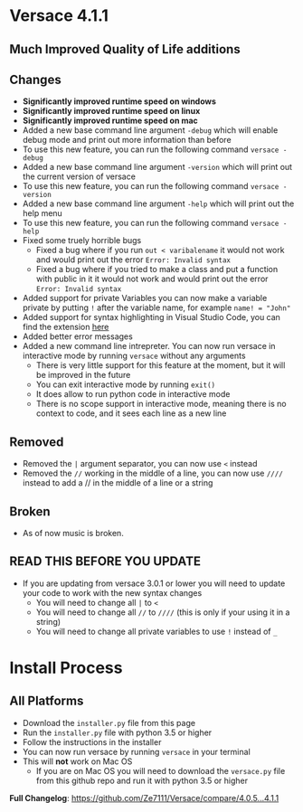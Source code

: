 # Versace 4.1.1
## Much Improved Quality of Life additions
## Changes
- **Significantly improved runtime speed on windows**
- **Significantly improved runtime speed on linux**
- **Significantly improved runtime speed on mac**
- Added a new base command line argument `-debug` which will enable debug mode and print out more information than before
- To use this new feature, you can run the following command `versace -debug`
- Added a new base command line argument `-version` which will print out the current version of versace
- To use this new feature, you can run the following command `versace -version`
- Added a new base command line argument `-help` which will print out the help menu
- To use this new feature, you can run the following command `versace -help`
- Fixed some truely horrible bugs
  - Fixed a bug where if you run `out < varibalename` it would not work and would print out the error `Error: Invalid syntax`
  - Fixed a bug where if you tried to make a class and put a function with public in it it would not work and would print out the error `Error: Invalid syntax`
- Added support for private Variables you can now make a variable private by putting `!` after the variable name, for example `name! = "John"`
- Added support for syntax highlighting in Visual Studio Code, you can find the extension [here](https://marketplace.visualstudio.com/items?itemName=ZE7111.Versace)
- Added better error messages
- Added a new command line intrepreter. You can now run versace in interactive mode by running `versace` without any arguments
  - There is very little support for this feature at the moment, but it will be improved in the future
  - You can exit interactive mode by running `exit()`
  - It does allow to run python code in interactive mode
  - There is no scope support in interactive mode, meaning there is no context to code, and it sees each line as a new line

## Removed
- Removed the `|` argument separator, you can now use `<` instead
- Removed the `//` working in the middle of a line, you can now use `////` instead to add a // in the middle of a line or a string

## Broken
- As of now music is broken.

## READ THIS BEFORE YOU UPDATE
- If you are updating from versace 3.0.1 or lower you will need to update your code to work with the new syntax changes
  - You will need to change all `|` to `<`
  - You will need to change all `//` to `////` (this is only if your using it in a string)
  - You will need to change all private variables to use `!` instead of `_`

# Install Process
## All Platforms
- Download the `installer.py` file from this page
- Run the `installer.py` file with python 3.5 or higher
- Follow the instructions in the installer
- You can now run versace by running `versace` in your terminal
- This will **not** work on Mac OS
  - If you are on Mac OS you will need to download the `versace.py` file from this github repo and run it with python 3.5 or higher

**Full Changelog**: https://github.com/Ze7111/Versace/compare/4.0.5...4.1.1